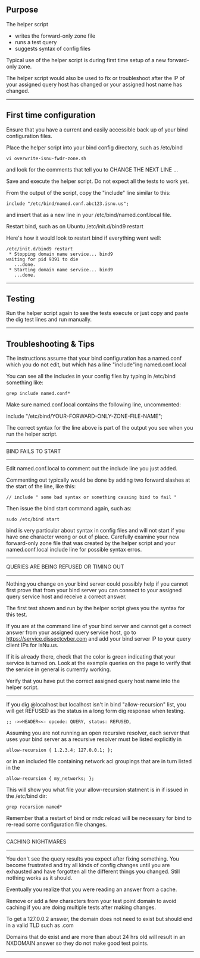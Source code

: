 Purpose
---
The helper script 
 - writes the forward-only zone file
 - runs a test query
 - suggests syntax of config files

Typical use of the helper script is during first time setup 
of a new forward-only zone.

The helper script would also be used to fix or troubleshoot after 
the IP of your assigned query host has changed or 
your assigned host name has changed.

***

First time configuration
---
Ensure that you have a current and easily accessible back up of your 
bind configuration files. 

Place the helper script into your bind config directory, such as /etc/bind

```
vi overwrite-isnu-fwdr-zone.sh
```

and look for the comments that tell you to CHANGE THE NEXT LINE ... 

Save and execute the helper script. Do not expect all the tests to work yet.

From the output of the script, copy the "include" line similar to this:

```
include "/etc/bind/named.conf.abc123.isnu.us";
```

and insert that as a new line in your /etc/bind/named.conf.local file.

Restart bind, such as on Ubuntu /etc/init.d/bind9 restart

Here's how it would look to restart bind if everything went well:

```
/etc/init.d/bind9 restart
 * Stopping domain name service... bind9
waiting for pid 9391 to die
   ...done.
 * Starting domain name service... bind9
   ...done.
```

***

Testing
---

Run the helper script again to see the tests execute
or just copy and paste the dig test lines and run manually.

***

Troubleshooting & Tips
---

The instructions assume that your bind configuration has a named.conf
which you do not edit, but which has a line "include"ing named.conf.local

You can see all the includes in your config files by typing in /etc/bind something like:

```
grep include named.conf*
```

Make sure named.conf.local contains the following line, uncommented:

include "/etc/bind/YOUR-FORWARD-ONLY-ZONE-FILE-NAME";

The correct syntax for the line above is part of the output you see when 
you run the helper script.

***
BIND FAILS TO START
***

Edit named.conf.local
to comment out the include line you just added.

Commenting out typically would be done by adding two forward slashes
at the start of the line, like this:

```
// include " some bad syntax or something causing bind to fail "
```

Then issue the bind start command again, such as:

```
sudo /etc/bind start
```

bind is very particular about syntax in config files and will not start 
if you have one character wrong or out of place. Carefully examine your
new forward-only zone file that was created by the helper script and your 
named.conf.local include line for possible syntax erros.

***
QUERIES ARE BEING REFUSED OR TIMING OUT
***

Nothing you change on your bind server could possibly help if you cannot 
first prove that from your bind server you can connect to your assigned
query service host and receive a correct answer.

The first test shown and run by the helper script gives you the syntax 
for this test.

If you are at the command line of your bind server and cannot get a correct 
answer from your assigned query service host, go to https://service.dissectcyber.com 
and add your bind server IP to your query client IPs for IsNu.us.

If it is already there, check that the color is green indicating that your 
service is turned on. Look at the example queries on the page to verify that
the service in general is currently working.

Verify that you have put the correct assigned query host name into the helper script.

***

If you dig @localhost but localhost isn't in bind "allow-recursion" list, 
you will get REFUSED as the status in a long form dig response when testing.

```
;; ->>HEADER<<- opcode: QUERY, status: REFUSED,
```

Assuming you are not running an open recursive resolver, each server that uses
your bind server as a recursive resolver must be listed explicitly in 

```
allow-recursion { 1.2.3.4; 127.0.0.1; };
```

or in an included file containing network acl groupings that are in turn listed 
in the 

```
allow-recursion { my_networks; };
```

This will show you what file your allow-recursion statment is in if issued in the /etc/bind dir:

```
grep recursion named* 
```

Remember that a restart of bind or rndc reload will be necessary for bind to re-read 
some configuration file changes.

***
CACHING NIGHTMARES
***

You don't see the query results you expect after fixing something. You become 
frustrated and try all kinds of config changes until you are exhausted and have
forgotten all the different things you changed. Still nothing works as it should.

Eventually you realize that you were reading an answer from a cache. 

Remove or add a few characters from your test point domain to avoid caching
if you are doing multiple tests after making changes.

To get a 127.0.0.2 answer, the domain does not need to exist but should end in a 
valid TLD such as .com

Domains that do exist and are more than about 24 hrs old will result in an NXDOMAIN 
answer so they do not make good test points.

***



